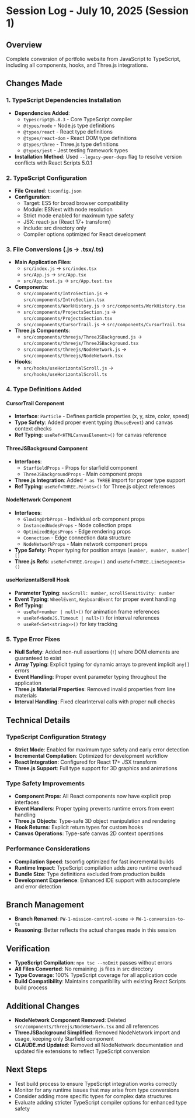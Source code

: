 # Session Log - July 10, 2025 (Session 1)

## Overview
Complete conversion of portfolio website from JavaScript to TypeScript, including all components, hooks, and Three.js integrations.

## Changes Made

### 1. TypeScript Dependencies Installation
- **Dependencies Added**: 
  - `typescript@5.8.3` - Core TypeScript compiler
  - `@types/node` - Node.js type definitions
  - `@types/react` - React type definitions  
  - `@types/react-dom` - React DOM type definitions
  - `@types/three` - Three.js type definitions
  - `@types/jest` - Jest testing framework types
- **Installation Method**: Used `--legacy-peer-deps` flag to resolve version conflicts with React Scripts 5.0.1

### 2. TypeScript Configuration
- **File Created**: `tsconfig.json`
- **Configuration**:
  - Target: ES5 for broad browser compatibility
  - Module: ESNext with node resolution
  - Strict mode enabled for maximum type safety
  - JSX: react-jsx (React 17+ transform)
  - Include: src directory only
  - Compiler options optimized for React development

### 3. File Conversions (.js → .tsx/.ts)
- **Main Application Files**:
  - `src/index.js` → `src/index.tsx`
  - `src/App.js` → `src/App.tsx`
  - `src/App.test.js` → `src/App.test.tsx`
- **Components**:
  - `src/components/IntroSection.js` → `src/components/IntroSection.tsx`
  - `src/components/WorkHistory.js` → `src/components/WorkHistory.tsx`
  - `src/components/ProjectsSection.js` → `src/components/ProjectsSection.tsx`
  - `src/components/CursorTrail.js` → `src/components/CursorTrail.tsx`
- **Three.js Components**:
  - `src/components/threejs/ThreeJSBackground.js` → `src/components/threejs/ThreeJSBackground.tsx`
  - `src/components/threejs/NodeNetwork.js` → `src/components/threejs/NodeNetwork.tsx`
- **Hooks**:
  - `src/hooks/useHorizontalScroll.js` → `src/hooks/useHorizontalScroll.ts`

### 4. Type Definitions Added

#### CursorTrail Component
- **Interface**: `Particle` - Defines particle properties (x, y, size, color, speed)
- **Type Safety**: Added proper event typing (`MouseEvent`) and canvas context checks
- **Ref Typing**: `useRef<HTMLCanvasElement>()` for canvas reference

#### ThreeJSBackground Component  
- **Interfaces**: 
  - `StarfieldProps` - Props for starfield component
  - `ThreeJSBackgroundProps` - Main component props
- **Three.js Integration**: Added `* as THREE` import for proper type support
- **Ref Typing**: `useRef<THREE.Points>()` for Three.js object references

#### NodeNetwork Component
- **Interfaces**:
  - `GlowingOrbProps` - Individual orb component props
  - `InstancedNodesProps` - Node collection props
  - `OptimizedEdgesProps` - Edge rendering props
  - `Connection` - Edge connection data structure
  - `NodeNetworkProps` - Main network component props
- **Type Safety**: Proper typing for position arrays `[number, number, number][]`
- **Three.js Refs**: `useRef<THREE.Group>()` and `useRef<THREE.LineSegments>()`

#### useHorizontalScroll Hook
- **Parameter Typing**: `maxScroll: number`, `scrollSensitivity: number`
- **Event Typing**: `WheelEvent`, `KeyboardEvent` for proper event handling
- **Ref Typing**: 
  - `useRef<number | null>()` for animation frame references
  - `useRef<NodeJS.Timeout | null>()` for interval references
  - `useRef<Set<string>>()` for key tracking

### 5. Type Error Fixes
- **Null Safety**: Added non-null assertions (`!`) where DOM elements are guaranteed to exist
- **Array Typing**: Explicit typing for dynamic arrays to prevent implicit `any[]` errors
- **Event Handling**: Proper event parameter typing throughout the application
- **Three.js Material Properties**: Removed invalid properties from line materials
- **Interval Handling**: Fixed clearInterval calls with proper null checks

## Technical Details

### TypeScript Configuration Strategy
- **Strict Mode**: Enabled for maximum type safety and early error detection
- **Incremental Compilation**: Optimized for development workflow
- **React Integration**: Configured for React 17+ JSX transform
- **Three.js Support**: Full type support for 3D graphics and animations

### Type Safety Improvements
- **Component Props**: All React components now have explicit prop interfaces
- **Event Handlers**: Proper typing prevents runtime errors from event handling
- **Three.js Objects**: Type-safe 3D object manipulation and rendering
- **Hook Returns**: Explicit return types for custom hooks
- **Canvas Operations**: Type-safe canvas 2D context operations

### Performance Considerations
- **Compilation Speed**: tsconfig optimized for fast incremental builds
- **Runtime Impact**: TypeScript compilation adds zero runtime overhead
- **Bundle Size**: Type definitions excluded from production builds
- **Development Experience**: Enhanced IDE support with autocomplete and error detection

## Branch Management
- **Branch Renamed**: `PW-1-mission-control-scene` → `PW-1-conversion-to-ts`
- **Reasoning**: Better reflects the actual changes made in this session

## Verification
- **TypeScript Compilation**: `npx tsc --noEmit` passes without errors
- **All Files Converted**: No remaining .js files in src directory
- **Type Coverage**: 100% TypeScript coverage for all application code
- **Build Compatibility**: Maintains compatibility with existing React Scripts build process

## Additional Changes
- **NodeNetwork Component Removed**: Deleted `src/components/threejs/NodeNetwork.tsx` and all references
- **ThreeJSBackground Simplified**: Removed NodeNetwork import and usage, keeping only Starfield component
- **CLAUDE.md Updated**: Removed all NodeNetwork documentation and updated file extensions to reflect TypeScript conversion

## Next Steps
- Test build process to ensure TypeScript integration works correctly
- Monitor for any runtime issues that may arise from type conversions
- Consider adding more specific types for complex data structures
- Evaluate adding stricter TypeScript compiler options for enhanced type safety